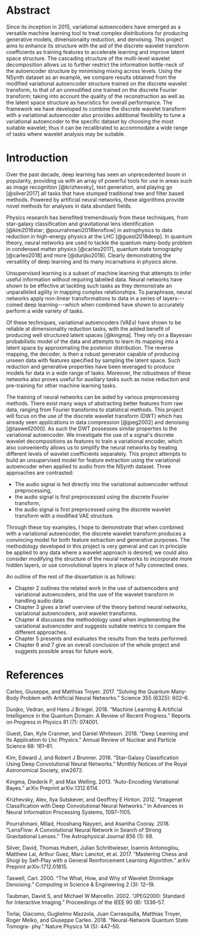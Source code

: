 # Abstract

Since its inception in 2015, variational autoencoders have emerged as a
versatile machine learning tool to treat complex distributions for
producing generative models, dimensionality reduction, and denoising.
This project aims to enhance its structure with the aid of the discrete
wavelet transform coefficients as training features to accelerate
learning and improve latent space structure. The cascading structure of
the multi-level wavelet decomposition allows us to further restrict the
information bottle-neck of the autoencoder structure by minimising
mixing across levels. Using the NSynth dataset as an example, we compare
results obtained from the modified variational autoencoder structure
trained on the discrete wavelet transform, to that of an unmodified one
trained on the discrete Fourier transform; taking into account the
quality of the reconstruction as well as the latent space structure as
heuristics for overall performance. The framework we have developed to
combine the discrete wavelet transform with a variational autoencoder
also provides additional flexibility to tune a variational autoencoder
to the specific dataset by choosing the most suitable wavelet; thus it
can be recalibrated to accommodate a wide range of tasks where wavelet
analysis may be suitable.

# Introduction

Over the past decade, deep learning has seen an unprecedented boom in
popularity, providing us with an array of powerful tools for use in
areas such as image recognition [@krizhevsky], text generation, and
playing go [@silver2017] all tasks that have stumped traditional tree
and filter based methods. Powered by artificial neural networks, these
algorithms provide novel methods for analyses in data abundant fields.

Physics research has benefited tremendously from these techniques, from
star-galaxy classification and gravitational lens identification
[@kim2016star; @pourrahmani2018lensflow] in astrophysics to data
reduction in high-energy physics at the LHC [@guest2018deep]. In quantum
theory, neural networks are used to tackle the quantum many-body problem
in condensed matter physics [@carleo2017], quantum state tomography
[@carleo2018] and more [@dunjko2018]. Clearly demonstrating the
versatility of deep learning and its many incarnations in physics alone.

Unsupervised learning is a subset of machine learning that attempts to
infer useful information without requiring labelled data. Neural
networks have shown to be effective at tackling such tasks as they
demonstrate an unparalleled agility in mapping complex relationships. To
paraphrase, neural networks apply non-linear transformations to data in
a series of layers---coined deep learning---which when combined have
shown to accurately perform a wide variety of tasks.

Of these techniques, variational autoencoders (VAEs) have shown to be
reliable at dimensionality reduction tasks, with the added benefit of
producing well structured latent spaces [@kingma]. They rely on a
Bayesian probabilistic model of the data and attempts to learn its
mapping into a latent space by approximating the posterior distribution.
The reverse mapping, the decoder, is then a robust generator capable of
producing unseen data with features specified by sampling the latent
space. Such reduction and generative properties have been leveraged to
produce models for data in a wide range of tasks. Moreover, the
robustness of these networks also proves useful for auxiliary tasks such
as noise reduction and pre-training for other machine learning tasks.

The training of neural networks can be aided by various preprocessing
methods. There exist many ways of abstracting better features from raw
data, ranging from Fourier transforms to statistical methods. This
project will focus on the use of the discrete wavelet transform (DWT)
which has already seen applications in data compression [@jpeg2002] and
denoising [@taswell2000]. As such the DWT possesses similar properties
to the variational autoencoder. We investigate the use of a signal's
discrete wavelet decompositions as features to train a variational
encoder, which also conveniently allows us to simplify the neural
networks by treating different levels of wavelet coefficients
separately. This project attempts to build an unsupervised model for
feature extraction using the variational autoencoder when applied to
audio from the NSynth dataset. Three approaches are contrasted:

-   The audio signal is fed directly into the variational autoencoder
    without preprocessing,
-   the audio signal is first preprocessed using the discrete Fourier
    transform,
-   the audio signal is first preprocessed using the discrete wavelet
    transform with a modified VAE structure.

Through these toy examples, I hope to demonstrate that when combined
with a variational autoencoder, the discrete wavelet transform produces
a convincing model for both feature extraction and generative purposes.
The methodology developed in this project is very general and can in
principle be applied to any data where a wavelet approach is desired; we
could also consider modifying the structure of the neural networks to
incorporate more hidden layers, or use convolutional layers in place of
fully connected ones.

An outline of the rest of the dissertation is as follows:

-   Chapter 2 outlines the related work in the use of autoencoders and
    variational autoencoders, and the use of the wavelet transform in
    handling audio data.
-   Chapter 3 gives a brief overview of the theory behind neural
    networks, variational autoencoders, and wavelet transforms.
-   Chapter 4 discusses the methodology used when implementing the
    variational autoencoder and suggests suitable metrics to compare the
    different approaches.
-   Chapter 5 presents and evaluates the results from the tests
    performed.
-   Chapter 6 and 7 give an overall conclusion of the whole project and
    suggests possible areas for future work.

# References

Carleo, Giuseppe, and Matthias Troyer. 2017. “Solving the Quantum Many-Body Problem with Artificial Neural Networks.” Science 355 (6325): 602–6.

Dunjko, Vedran, and Hans J Briegel. 2018. “Machine Learning & Artificial Intelligence in the Quantum Domain: A Review of Recent Progress.” Reports on Progress in Physics 81 (7): 074001.

Guest, Dan, Kyle Cranmer, and Daniel Whiteson. 2018. “Deep Learning and Its Application to Lhc Physics.” Annual Review of Nuclear and Particle Science 68: 161–81.

Kim, Edward J, and Robert J Brunner. 2016. “Star-Galaxy Classification Using Deep Convolutional Neural Networks.” Monthly Notices of the Royal Astronomical Society, stw2672.

Kingma, Diederik P, and Max Welling. 2013. “Auto-Encoding Variational Bayes.” arXiv Preprint arXiv:1312.6114.

Krizhevsky, Alex, Ilya Sutskever, and Geoffrey E Hinton. 2012. “Imagenet Classification with Deep Convolutional Neural Networks.” In Advances in Neural Information Processing Systems, 1097–1105.

Pourrahmani, Milad, Hooshang Nayyeri, and Asantha Cooray. 2018. “LensFlow: A Convolutional Neural Network in Search of Strong Gravitational Lenses.” The Astrophysical Journal 856 (1): 68.

Silver, David, Thomas Hubert, Julian Schrittwieser, Ioannis Antonoglou, Matthew Lai, Arthur Guez, Marc Lanctot, et al. 2017. “Mastering Chess and Shogi by Self-Play with a General Reinforcement Learning Algorithm.” arXiv Preprint arXiv:1712.01815.

Taswell, Carl. 2000. “The What, How, and Why of Wavelet Shrinkage Denoising.” Computing in Science & Engineering 2 (3): 12–19.

Taubman, David S, and Michael W Marcellin. 2002. “JPEG2000: Standard for Interactive Imaging.” Proceedings of the IEEE 90 (8): 1336–57.

Torlai, Giacomo, Guglielmo Mazzola, Juan Carrasquilla, Matthias Troyer, Roger Melko, and Giuseppe Carleo. 2018. “Neural-Network Quantum State Tomogra- phy.” Nature Physics 14 (5): 447–50.

